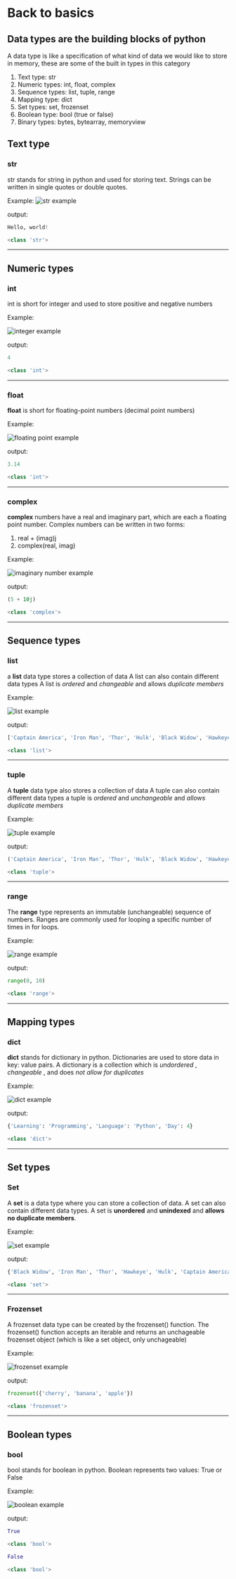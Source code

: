 # Back to basics

## Data types are the building blocks of python

A data type is like a specification of what kind of data we would like to store
in memory, these are some of the built in types in this category

1. Text type: str
2. Numeric types: int, float, complex
3. Sequence types: list, tuple, range
4. Mapping type: dict
5. Set types: set, frozenset
6. Boolean type: bool (true or false)
7. Binary types: bytes, bytearray, memoryview

## Text type

### str

str stands for string in python and used for storing text. Strings can be written
in single quotes or double quotes.

Example: ![str example](https://hackernoon.com/images/B6I7WEwrKubf11jAWFL33iiMzR13-s63531s3.png)

output:

```python
Hello, world!
```

```python
<class 'str'>
```

---

## Numeric types

### int

int is short for integer and used to store positive and negative numbers

Example:

![integer example](https://hackernoon.com/images/B6I7WEwrKubf11jAWFL33iiMzR13-qc3i312j.jpeg)

output:

```python
4
```

```python
<class 'int'>
```

---

### float

**float** is short for floating-point numbers (decimal point numbers)

Example:

![floating point example](https://hackernoon.com/images/B6I7WEwrKubf11jAWFL33iiMzR13-903s312k.png)

output:

```python
3.14
```

```python
<class 'int'>
```

---

### complex

**complex** numbers have a real and imaginary part, which are each a floating point number. Complex numbers can be written in two forms:

1. real + (imag)j
2. complex(real, imag)

Example:

![imaginary number example](https://hackernoon.com/images/B6I7WEwrKubf11jAWFL33iiMzR13-334731h8.png)

output:

```python
(5 + 10j)
```

```python
<class 'complex'>
```

---

## Sequence types

### list

a **list** data type stores a collection of data
A list can also contain different data types
A list is _ordered_ and _changeable_ and allows _duplicate members_

Example:

![list example](https://hackernoon.com/images/B6I7WEwrKubf11jAWFL33iiMzR13-a24c31qp.jpeg)

output:

```python
['Captain America', 'Iron Man', 'Thor', 'Hulk', 'Black Widow', 'Hawkeye']
```

```python
<class 'list'>
```

---

### tuple

A **tuple** data type also stores a collection of data
A tuple can also contain different data types
a tuple is _ordered_ and _unchangeable_ and _allows duplicate members_

Example:

![tuple example](https://hackernoon.com/images/B6I7WEwrKubf11jAWFL33iiMzR13-934p31ga.jpeg)

output:

```python
('Captain America', 'Iron Man', 'Thor', 'Hulk', 'Black Widow', 'Hawkeye')
```

```python
<class 'tuple'>
```

---

### range

The **range** type represents an immutable (unchangeable) sequence of numbers.
Ranges are commonly used for looping a specific number of times in for loops.

Example:

![range example](https://hackernoon.com/images/B6I7WEwrKubf11jAWFL33iiMzR13-k84z311r.jpeg)

output:

```python
range(0, 10)
```

```python
<class 'range'>
```

---

## Mapping types

### dict

**dict** stands for dictionary in python. Dictionaries are used to store data in
key: value pairs. A dictionary is a collection which is _undordered_ , _changeable_ , and does _not allow for duplicates_

Example:

![dict example](https://hackernoon.com/images/B6I7WEwrKubf11jAWFL33iiMzR13-h55931hf.jpeg)

output:

```python
{'Learning': 'Programming', 'Language': 'Python', 'Day': 4}
```

```python
<class 'dict'>
```

---

## Set types

### Set

A **set** is a data type where you can store a collection of data. A set
can also contain different data types. A set is **unordered** and **unindexed** and **allows no duplicate members**.

Example:

![set example](https://hackernoon.com/images/B6I7WEwrKubf11jAWFL33iiMzR13-lx5j31rj.jpeg)

output:

```python
{'Black Widow', 'Iron Man', 'Thor', 'Hawkeye', 'Hulk', 'Captain America'}
```

```python
<class 'set'>
```

---

### Frozenset

A frozenset data type can be created by the frozenset() function. The
frozenset() function accepts an iterable and returns an unchageable frozenset object
(which is like a set object, only unchageable)

Example:

![frozenset example](https://hackernoon.com/images/B6I7WEwrKubf11jAWFL33iiMzR13-jq5t31d8.jpeg)

output:

```python
frozenset({'cherry', 'banana', 'apple'})
```

```python
<class 'frozenset'>
```

---

## Boolean types

### bool

bool stands for boolean in python. Boolean represents two values: True or False

Example:

![boolean example](https://hackernoon.com/images/B6I7WEwrKubf11jAWFL33iiMzR13-q96631sw.jpeg)

output:

```python
True
```

```python
<class 'bool'>
```

```python
False
```

```python
<class 'bool'>
```

